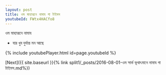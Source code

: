 ```yaml
---
layout: post
title: ওম মাহাত্মনে নামায গা টাইমস
youtubeId: FWtx4HACfo8
---
```

 
 
 ওম মাহাত্মনে নামায  
 
 -  যার খুব দুর্দান্ত মন আছে 
 
  
 
  
 
 
 
 
 
 


{% include youtubePlayer.html id=page.youtubeId %}
 
[Next]({{ site.baseurl }}{% link  split1/_posts/2016-08-01-ওম সার্ভ ভূথাৎমানে নামায গা টাইমস.md%})
 
